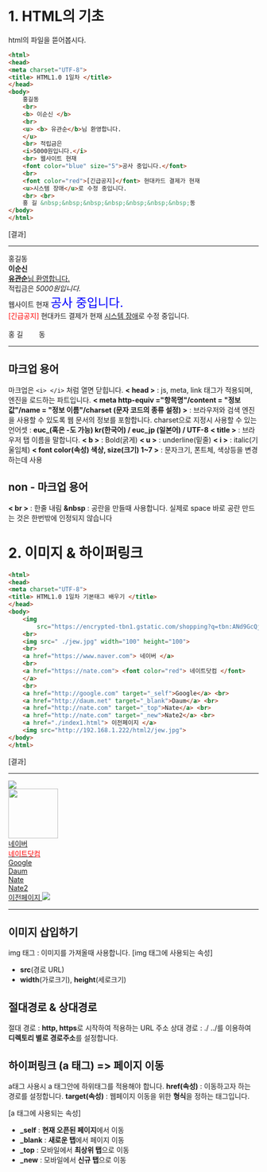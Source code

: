 # 1. HTML의 기초
html의 파일을 뜯어봅시다.

```html
<html>
<head>
<meta charset="UTF-8">
<title> HTML1.0 1일차 </title>
</head>
<body>
	홍길동
	<br>
	<b> 이순신 </b>
	<br>
	<u> <b> 유관순</b>님 환영합니다.
	</u>
	<br> 적립금은
	<i>5000원입니다.</i>
	<br> 웹사이트 현재
	<font color="blue" size="5">공사 중입니다.</font>
	<br>
	<font color="red">[긴급공지]</font> 현대카드 결제가 현재
	<u>시스템 장애</u>로 수정 중입니다.
	<br> <br>
	홍 길 &nbsp;&nbsp;&nbsp;&nbsp;&nbsp;&nbsp;&nbsp;동
</body>
</html>
```
[결과]
***
<html>
<head>
<meta charset="UTF-8">
<title> HTML1.0 1일차 </title>
</head>
<body>
	홍길동
	<br>
	<b> 이순신 </b>
	<br>
	<u> <b> 유관순</b>님 환영합니다.
	</u>
	<br> 적립금은
	<i>5000원입니다.</i>
	<br> 웹사이트 현재
	<font color="blue" size="5">공사 중입니다.</font>
	<br>
	<font color="red">[긴급공지]</font> 현대카드 결제가 현재
	<u>시스템 장애</u>로 수정 중입니다.
	<br> <br>
	홍 길 &nbsp;&nbsp;&nbsp;&nbsp;&nbsp;&nbsp;&nbsp;동
</body>
</html>

***

## 마크업 용어
마크업은 `<i> </i>` 처럼 열면 닫힙니다.
**< head >** : js, meta, link 태그가 적용되며, 엔진을 로드하는 파트입니다.
**< meta http-equiv ="항목명"/content = "정보 값"/name = "정보 이름"/charset (문자 코드의 종류 설정) >** : 브라우저와 검색 엔진을 사용할 수 있도록 웹 문서의 정보를 포함합니다.
charset으로 지정시 사용할 수 있는 언어셋 : **euc_(혹은 -도 가능) kr(한국어) / euc_jp (일본어) / UTF-8**
**< title >** : 브라우저 탭 이름을 말합니다.
**< b >** : Bold(굵게)
**< u >** : underline(밑줄)
**< i >** : italic(기울임체)
**< font color(속성) 색상, size(크기) 1~7 >**  : 문자크기, 폰트체, 색상등을 변경하는데 사용

## non - 마크업 용어
**< br >** : 한줄 내림
**&nbsp** : 공란을 만들때 사용합니다. 실제로 space 바로 공란 만드는 것은 한번밖에 인정되지 않습니다

# 2. 이미지 & 하이퍼링크
```html
<html>
<head>
<meta charset="UTF-8">
<title> HTML1.0 1일차 기본태그 배우기 </title>
</head>
<body>
	<img
		src="https://encrypted-tbn1.gstatic.com/shopping?q=tbn:ANd9GcQjCcxfAQYs1IfXQCqupSQ3luDNJjgoploUMYoRvyhdCwaONSOz1bl0ip8GzZ0iWbBQglIxVAyWHC0&usqp=CAc">
	<br>
	<img src=" ./jew.jpg" width="100" height="100">
	<br>
	<a href="https://www.naver.com"> 네이버 </a>
	<br>
	<a href="https://nate.com"> <font color="red"> 네이트닷컴 </font>
	</a>
	<br>
	<a href="http://google.com" target="_self">Google</a> <br>
	<a href="http://daum.net" target="_blank">Daum</a> <br>
	<a href="http://nate.com" target="_top">Nate</a> <br>
	<a href="http://nate.com" target="_new">Nate2</a> <br>
	<a href="./index1.html"> 이전페이지 </a>
	<img src="http://192.168.1.222/html2/jew.jpg">
</body>
</html>
```
[결과]
***
<html>
<head>
<meta charset="UTF-8">
<title>HTML1.0 1일차 기본태그 배우기</title>
</head>
<body>
	<img
		src="https://encrypted-tbn1.gstatic.com/shopping?q=tbn:ANd9GcQjCcxfAQYs1IfXQCqupSQ3luDNJjgoploUMYoRvyhdCwaONSOz1bl0ip8GzZ0iWbBQglIxVAyWHC0&usqp=CAc">
	<br>
	<img src=" ./jew.jpg" width="100" height="100">
	<br>
	<a href="https://www.naver.com"> 네이버 </a>
	<br>
	<a href="https://nate.com"> <font color="red"> 네이트닷컴 </font>
	</a>
	<br>
	<a href="http://google.com" target="_self">Google</a> <br>
	<a href="http://daum.net" target="_blank">Daum</a> <br>
	<a href="http://nate.com" target="_top">Nate</a> <br>
	<a href="http://nate.com" target="_new">Nate2</a> <br>
	<a href="./index1.html"> 이전페이지 </a>
	<img src="http://192.168.1.222/html2/jew.jpg">
</body>
</html>

***  

## 이미지 삽입하기
img 태그 : 이미지를 가져올때 사용합니다.
 [img 태그에 사용되는 속성]
* **src**(경로 URL)
* **width**(가로크기), **height**(세로크기)

 ## 절대경로 & 상대경로
절대 경로 : **http, https**로 시작하여 적용하는 URL 주소
상대 경로 : ./ ../를 이용하여 **디렉토리 별로 경로주소**를 설정합니다.

## 하이퍼링크 (a 태그) => 페이지 이동
a태그 사용시 a 태그안에 하위태그를 적용해야 합니다.
**href(속성)** : 이동하고자 하는 경로를 설정합니다.
**target(속성)** : 웹페이지 이동을 위한 **형식**을 정하는 태그입니다.

[a 태그에 사용되는 속성]
* **_self** : **현재 오픈된 페이지**에서 이동
* **_blank** : **새로운 탭**에서 페이지 이동
* **_top** : 모바일에서 **최상위 탭**으로 이동
* **_new** : 모바일에서 **신규 탭**으로 이동
